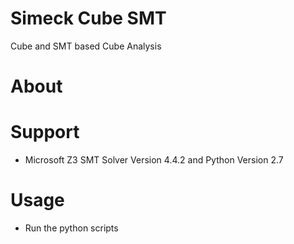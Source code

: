 # Simeck Cube SMT

Cube and SMT based Cube Analysis

About
=====

Support
=====
- Microsoft Z3 SMT Solver Version 4.4.2 and Python Version 2.7

Usage
=====

- Run the python scripts